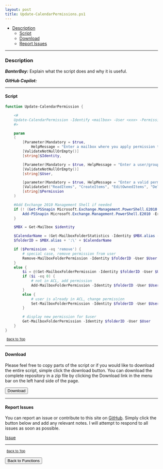 ```yaml
---
layout: post
title: Update-CalendarPermissions.ps1
---
```


- [Description](#description)
  - [Script](#script)
  - [Download](#download)
  - [Report Issues](#report-issues)

---

### Description

**_BanterBoy:_** Explain what the script does and why it is useful.

**_GitHub Copilot:_**

---

#### Script

```powershell
function Update-CalendarPermission {

	<#
	Update-CalendarPermission -Identify <mailbox> -User <xxx> -Permission <permission>
	#>

	param
	(
		[Parameter(Mandatory = $true,
			HelpMessage = "Enter a mailbox where you apply permission to")]
		[ValidateNotNullOrEmpty()]
		[string]$Identity,

		[Parameter(Mandatory = $true, HelpMessage = "Enter a user/group who will be granted the permission  syntax domain\xxx might be needed")]
		[ValidateNotNullOrEmpty()]
		[string]$User,

		[parameter(Mandatory = $true, HelpMessage = "Enter a valid permission set")]
		[ValidateSet("ReadItems", "CreateItems", "EditOwnedItems", "DeleteOwnedItems", "EditAllItems", "DeleteAllItems", "CreateSubfolders", "FolderOwner", "FolderContact", "FolderVisible", "None", "Owner", "PublishingEditor", "Editor", "PublishingAuthor", "Author", "NonEditingAuthor", "Reviewer", "Contributor", "AvailabilityOnly", "LimitedDetails", "Remove")]
		[string]$Permission
	)

	#Add Exchange 2010 Management Shell if needed
	if (! (Get-PSSnapin Microsoft.Exchange.Management.PowerShell.E2010 -ErrorAction:SilentlyContinue)) {
		Add-PSSnapin Microsoft.Exchange.Management.PowerShell.E2010 -ErrorAction:Stop
	}

	$MBX = Get-Mailbox $identity

	$CalendarName = (Get-MailboxFolderStatistics -Identity $MBX.alias -FolderScope Calendar | Select-Object -First 1).Name
	$folderID = $MBX.alias + ':\' + $CalendarName

	if ($Permission -eq 'remove') {
		# special case, remove permission from user
		Remove-MailboxFolderPermission -Identity $folderID -User $User -Confirm:$False
	}
	else {
		$i = @(Get-MailboxFolderPermission -Identity $folderID -User $User -ErrorAction SilentlyContinue).count
		if ($i -eq 0) {
			# not in ACL, add permission
			Add-MailboxFolderPermission -Identity $folderID -User $User -AccessRights $Permission > $Null
		}
		else {
			# user is already in ACL, change permission
			Set-MailboxFolderPermission -Identity $folderID -User $User -AccessRights $Permission
		}

		# display new permission for $user
		Get-MailboxFolderPermission -Identity $folderID -User $User
	}
}
```

<span style="font-size:11px;"><a href="#"><i class="fas fa-caret-up" aria-hidden="true" style="color: white; margin-right:5px;"></i>Back to Top</a></span>

---

#### Download

Please feel free to copy parts of the script or if you would like to download the entire script, simple click the download button. You can download the complete repository in a zip file by clicking the Download link in the menu bar on the left hand side of the page.

<button class="btn" type="submit" onclick="window.open('/PowerShell/functions/exchange/Update-CalendarPermissions.ps1')">
    <i class="fa fa-cloud-download-alt">
    </i>
        Download
</button>

---

#### Report Issues

You can report an issue or contribute to this site on <a href="https://github.com/BanterBoy/scripts-blog/issues">GitHub</a>. Simply click the button below and add any relevant notes. I will attempt to respond to all issues as soon as possible.

<!-- Place this tag where you want the button to render. -->

<a class="github-button" href="https://github.com/BanterBoy/scripts-blog/issues/new?title=Update-CalendarPermissions.ps1&body=There is a problem with this function. Please find details below." data-show-count="true" aria-label="Issue BanterBoy/scripts-blog on GitHub">Issue</a>

---

<span style="font-size:11px;"><a href="#"><i class="fas fa-caret-up" aria-hidden="true" style="color: white; margin-right:5px;"></i>Back to Top</a></span>

<a href="/menu/_pages/functions.html">
    <button class="btn">
        <i class='fas fa-reply'>
        </i>
            Back to Functions
    </button>
</a>

[1]: http://ecotrust-canada.github.io/markdown-toc
[2]: https://github.com/googlearchive/code-prettify
